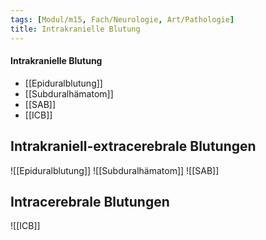 ```yaml
---
tags: [Modul/m15, Fach/Neurologie, Art/Pathologie]
title: Intrakranielle Blutung
---
```

#### Intrakranielle Blutung
- [[Epiduralblutung]]
- [[Subduralhämatom]]
- [[SAB]]
- [[ICB]]


## Intrakraniell-extracerebrale Blutungen
![[Epiduralblutung]]
![[Subduralhämatom]]
![[SAB]]

## Intracerebrale Blutungen
![[ICB]]